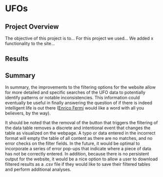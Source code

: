 # UFOs
## Project Overview
The objective of this project is to...
For this project we used...
We added x functionality to the site...

## Results


## Summary
In summary, the improvements to the filtering options for the website allow for more detailed and specific searches of the UFO data to potentially identify patterns or notable inconsistencies. This information could eventually be useful in finally answering the question of if there is indeed intelligent life is out there ([Enrico Fermi](https://en.wikipedia.org/wiki/Fermi_paradox) would like a word with all you believers, by the way).

It should be noted that the removal of the button that triggers the filtering of the data table removes a discrete and intentional event that changes the table as visualized on the webpage. A typo or data entered in the incorrect format will empty the table of all content as there are no matches, and no error checks on the filter fields. In the future, it would be optimal to incorporate a series of error pop-ups that indicate where a piece of data has not be correctly entered. In addition, because there is no persistent output for the website, it would be a nice option to allow a user to download filtered results as a .csv file if they would like to save their filtered tables and perform additional analyses.
